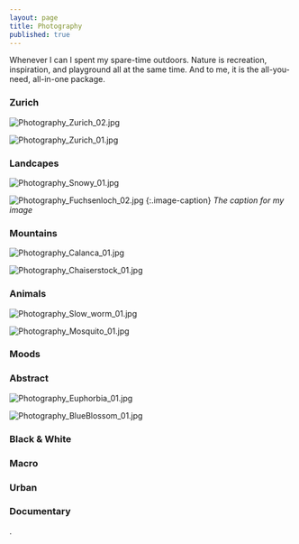 ```yaml
---
layout: page
title: Photography
published: true
---
```


Whenever I can I spent my spare-time outdoors. Nature is recreation, inspiration, and playground all at the same time. And to me, it is the all-you-need, all-in-one package.


### Zurich
![Photography_Zurich_02.jpg]({{site.baseurl}}/img/Photography_Zurich_02.jpg)  

![Photography_Zurich_01.jpg]({{site.baseurl}}/img/Photography_Zurich_01.jpg)  

### Landcapes
![Photography_Snowy_01.jpg]({{site.baseurl}}/img/Photography_Snowy_01.jpg)  

![Photography_Fuchsenloch_02.jpg]({{site.baseurl}}/img/Photography_Fuchsenloch_02.jpg) 
{:.image-caption}
*The caption for my image*
  

### Mountains
![Photography_Calanca_01.jpg]({{site.baseurl}}/img/Photography_Calanca_01.jpg)  

![Photography_Chaiserstock_01.jpg]({{site.baseurl}}/img/Photography_Chaiserstock_01.jpg)  

### Animals  
![Photography_Slow_worm_01.jpg]({{site.baseurl}}/img/Photography_Slow_worm_01.jpg)   

![Photography_Mosquito_01.jpg]({{site.baseurl}}/img/Photography_Mosquito_01.jpg)  

### Moods



### Abstract
![Photography_Euphorbia_01.jpg]({{site.baseurl}}/img/Photography_Euphorbia_01.jpg)  

![Photography_BlueBlossom_01.jpg]({{site.baseurl}}/img/Photography_BlueBlossom_01.jpg)  

### Black & White



### Macro



### Urban



### Documentary





.
